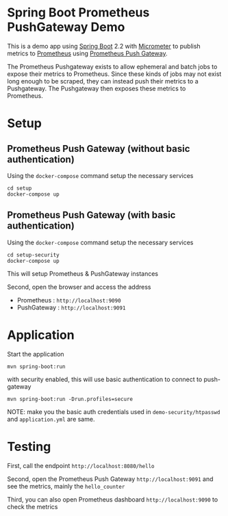 # Spring Boot Prometheus PushGateway Demo

This is a demo app using [Spring Boot] 2.2 with [Micrometer] to publish metrics to [Prometheus] using [Prometheus Push Gateway].

The Prometheus Pushgateway exists to allow ephemeral and batch jobs to expose their metrics to Prometheus. Since these kinds of jobs may not exist long enough to be scraped, they can instead push their metrics to a Pushgateway. The Pushgateway then exposes these metrics to Prometheus.

# Setup

## Prometheus Push Gateway (without basic authentication)

Using the `docker-compose` command setup the necessary services 

~~~
cd setup
docker-compose up
~~~

## Prometheus Push Gateway (with basic authentication)

Using the `docker-compose` command setup the necessary services 

~~~
cd setup-security
docker-compose up
~~~

This will setup Prometheus & PushGateway instances 

Second, open the browser and access the address 
- Prometheus : `http://localhost:9090`
- PushGateway : `http://localhost:9091`

# Application

Start the application

~~~
mvn spring-boot:run
~~~

with security enabled, this will use basic authentication to connect to push-gateway
~~~
mvn spring-boot:run -Drun.profiles=secure
~~~

NOTE: make you the basic auth credentials used in `demo-security/htpasswd` and `application.yml` are same.

# Testing

First, call the endpoint `http://localhost:8080/hello`

Second, open the Prometheus Push Gateway `http://localhost:9091` and see the metrics, mainly the `hello_counter`

Third, you can also open Prometheus dashboard `http://localhost:9090` to check the metrics


[Spring Boot]: https://spring.io/blog/2019/10/16/spring-boot-2-2-0
[Prometheus]: https://prometheus.io
[Prometheus Push Gateway]: https://github.com/prometheus/pushgateway
[Micrometer]: https://github.com/micrometer-metrics/micrometer
